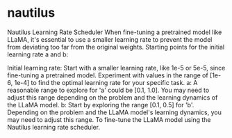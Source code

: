 # nautilus
Nautilus Learning Rate Scheduler
When fine-tuning a pretrained model like LLaMA, it's essential to use a smaller learning rate to prevent the model from deviating too far from the original weights. Starting points for the initial learning rate a and b:

Initial learning rate: Start with a smaller learning rate, like 1e-5 or 5e-5, since fine-tuning a pretrained model. Experiment with values in the range of [1e-6, 1e-4] to find the optimal learning rate for your specific task.
a: A reasonable range to explore for 'a' could be [0.1, 1.0]. You may need to adjust this range depending on the problem and the learning dynamics of the LLaMA model.
b: Start by exploring the range [0.1, 0.5] for 'b'. Depending on the problem and the LLaMA model's learning dynamics, you may need to adjust this range.
To fine-tune the LLaMA model using the Nautilus learning rate scheduler.
